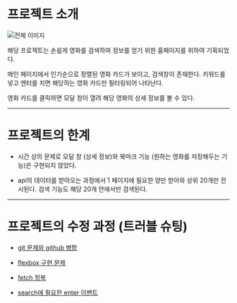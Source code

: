 # 프로젝트 소개 

![전체 이미지](https://github.com/pnh135/parkNahyun99/blob/main/Screenshot%202025-01-17%20at%2011.08.56.JPG?raw=true)

해당 프로젝트는 손쉽게 영화를 검색하여 정보를 얻기 위한 홈페이지를 위하여 기획되었다. 

메인 페이지에서 인기순으로 정렬된 영화 카드가 보이고, 검색창이 존재한다. 키워드를 넣고 엔터를 치면 해당하는 영화 카드만 필터링되어 나타난다. 

영화 카드를 클릭하면 모달 창이 열려 해당 영화의 상세 정보를 볼 수 있다.


 ---
 

# 프로젝트의 한계 

+ 시간 상의 문제로 모달 창 (상세 정보)와 북마크 기능 (원하는 영화를 저장해두는 기능)은 구현되지 않았다.

+ api의 데이터를 받아오는 과정에서 1 페이지에 필요한 양만 받아와 상위 20개만 전시된다. 검색 기능도 해당 20개 안에서만 검색된다.


---


# 프로젝트의 수정 과정 (트러블 슈팅) 

+  [git 문제와 github 병합](https://velog.io/@pna9904/19-git-push-오류와-해결-과정)

+  [flexbox 구현 문제](https://velog.io/@pna9904/110-flexbox-구현과-fetch)

+  [fetch 정복](https://velog.io/@pna9904/114-fetch-오류-수정)

+  [search에 필요한 enter 이벤트](https://velog.io/@pna9904/115-enter에-반응하는-함수-수정)
